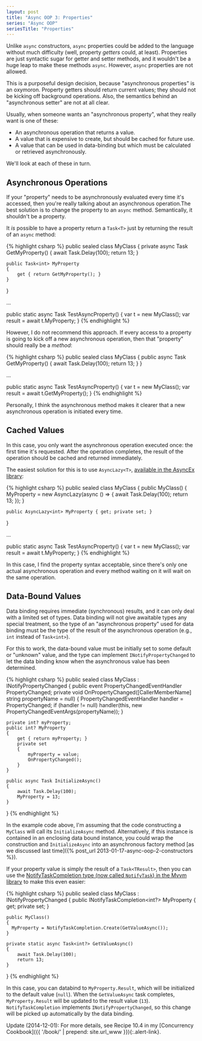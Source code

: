 ```yaml
---
layout: post
title: "Async OOP 3: Properties"
series: "Async OOP"
seriesTitle: "Properties"
---
```

Unlike `async` constructors, `async` properties could be added to the language without much difficulty (well, property _getters_ could, at least). Properties are just syntactic sugar for getter and setter methods, and it wouldn't be a huge leap to make these methods `async`. However, `async` properties are not allowed.

This is a purposeful design decision, because "asynchronous properties" is an oxymoron. Property getters should return current values; they should not be kicking off background operations. Also, the semantics behind an "asynchronous setter" are not at all clear.

Usually, when someone wants an "asynchronous property", what they really want is one of these:

- An asynchronous operation that returns a value.
- A value that is expensive to create, but should be cached for future use.
- A value that can be used in data-binding but which must be calculated or retrieved asynchronously.

We'll look at each of these in turn.

## Asynchronous Operations

If your "property" needs to be asynchronously evaluated every time it's accessed, then you're really talking about an asynchronous operation.The best solution is to change the property to an `async` method. Semantically, it shouldn't be a property.

It _is_ possible to have a property return a `Task<T>` just by returning the result of an `async` method:

{% highlight csharp %}
public sealed class MyClass
{
    private async Task<int> GetMyProperty()
    {
        await Task.Delay(100);
        return 13;
    }

    public Task<int> MyProperty
    {
        get { return GetMyProperty(); }
    }
}

...

public static async Task TestAsyncProperty()
{
    var t = new MyClass();
    var result = await t.MyProperty;
}
{% endhighlight %}

However, I do not recommend this approach. If every access to a property is going to kick off a new asynchronous operation, then that "property" should really be a _method_:

{% highlight csharp %}
public sealed class MyClass
{
    public async Task<int> GetMyProperty()
    {
        await Task.Delay(100);
        return 13;
    }
}

...

public static async Task TestAsyncProperty()
{
    var t = new MyClass();
    var result = await t.GetMyProperty();
}
{% endhighlight %}

Personally, I think the asynchronous method makes it clearer that a new asynchronous operation is initiated every time.

## Cached Values

In this case, you only want the asynchronous operation executed once: the first time it's requested. After the operation completes, the result of the operation should be cached and returned immediately.

The easiest solution for this is to use `AsyncLazy<T>`, [available in the AsyncEx library](https://github.com/StephenCleary/AsyncEx):

{% highlight csharp %}
public sealed class MyClass
{
    public MyClass()
    {
        MyProperty = new AsyncLazy<int>(async () =>
        {
            await Task.Delay(100);
            return 13;
        });
    }

    public AsyncLazy<int> MyProperty { get; private set; }
}

...

public static async Task TestAsyncProperty()
{
    var t = new MyClass();
    var result = await t.MyProperty;
}
{% endhighlight %}

In this case, I find the property syntax acceptable, since there's only one actual asynchronous operation and every method waiting on it will wait on the same operation.

## Data-Bound Values

Data binding requires immediate (synchronous) results, and it can only deal with a limited set of types. Data binding will not give awaitable types any special treatment, so the type of an "asynchronous property" used for data binding must be the type of the result of the asynchronous operation (e.g., `int` instead of `Task<int>`).

For this to work, the data-bound value must be initially set to some default or "unknown" value, and the type can implement `INotifyPropertyChanged` to let the data binding know when the asynchronous value has been determined.

{% highlight csharp %}
public sealed class MyClass : INotifyPropertyChanged
{
    public event PropertyChangedEventHandler PropertyChanged;
    private void OnPropertyChanged([CallerMemberName] string propertyName = null)
    {
        PropertyChangedEventHandler handler = PropertyChanged;
        if (handler != null) handler(this, new PropertyChangedEventArgs(propertyName));
    }

    private int? myProperty;
    public int? MyProperty
    {
        get { return myProperty; }
        private set
        {
            myProperty = value;
            OnPropertyChanged();
        }
    }

    public async Task InitializeAsync()
    {
        await Task.Delay(100);
        MyProperty = 13;
    }
}
{% endhighlight %}

In the example code above, I'm assuming that the code constructing a `MyClass` will call its `InitializeAsync` method. Alternatively, if this instance is contained in an enclosing data bound instance, you could wrap the construction and `InitializeAsync` into an asynchronous factory method [as we discussed last time]({% post_url 2013-01-17-async-oop-2-constructors %}).

If your property value is simply the result of a `Task<TResult>`, then you can use the [NotifyTaskCompletion type (now called `NotifyTask`) in the Mvvm library](https://github.com/StephenCleary/Mvvm) to make this even easier:

{% highlight csharp %}
public sealed class MyClass : INotifyPropertyChanged
{
    public INotifyTaskCompletion<int?> MyProperty { get; private set; }

    public MyClass()
    {
      MyProperty = NotifyTaskCompletion.Create(GetValueAsync());
    }

    private static async Task<int?> GetValueAsync()
    {
        await Task.Delay(100);
        return 13;
    }
}
{% endhighlight %}

In this case, you can databind to `MyProperty.Result`, which will be initialized to the default value (`null`). When the `GetValueAsync` task completes, `MyProperty.Result` will be updated to the result value (`13`). `NotifyTaskCompletion` implements `INotifyPropertyChanged`, so this change will be picked up automatically by the data binding.

<div class="alert alert-info" markdown="1">
<i class="fa fa-hand-o-right fa-2x pull-left"></i>

Update (2014-12-01): For more details, see Recipe 10.4 in my [Concurrency Cookbook]({{ '/book/' | prepend: site.url_www }}){:.alert-link}.
</div>
